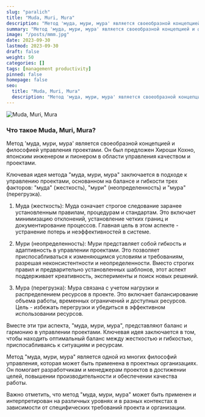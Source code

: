 ```yaml
---
slug: "paralich"
title: "Muda, Muri, Mura"
description: "Метод 'муда, мури, мура' является своеобразной концепцией и философией управления проектами. Он был предложен Хироши Кохно, японским инженером и пионером в области управления качеством и проектами."
summary: "Метод 'муда, мури, мура' является своеобразной концепцией и философией управления проектами. Он был предложен Хироши Кохно, японским инженером и пионером в области управления качеством и проектами."
image: "/posts/mmm.jpg"
date: 2023-09-30
lastmod: 2023-09-30
draft: false
weight: 50
categories: []
tags: [management productivity]
pinned: false
homepage: false
seo:
  title: "Muda, Muri, Mura"
  description: "Метод 'муда, мури, мура' является своеобразной концепцией и философией управления проектами. Он был предложен Хироши Кохно, японским инженером и пионером в области управления качеством и проектами."
---
```


![Muda, Muri, Mura](/posts/mmm.jpg "Muda, Muri, Mura")

### Что такое Muda, Muri, Mura?
Метод 'муда, мури, мура' является своеобразной концепцией и философией управления проектами. Он был предложен Хироши Кохно, японским инженером и пионером в области управления качеством и проектами.

Ключевая идея метода "муда, мури, мура" заключается в подходе к управлению проектами, основанном на балансе и гибкости трех факторов: "муда" (жесткость), "мури" (неопределенность) и "мура" (перегрузка).

1. Муда (жесткость): Муда означает строгое следование заранее установленным правилам, процедурам и стандартам. Это включает минимизацию отклонений, установление четких границ и документирование процессов. Главная цель в этом аспекте - устранение потерь и неэффективностей в системе.

2. Мури (неопределенность): Мури представляет собой гибкость и адаптивность в управлении проектами. Это позволяет приспосабливаться к изменяющимся условиям и требованиям, разрешая неконсистентности и неопределенности. Вместо строгих правил и предварительно установленных шаблонов, этот аспект поддерживает креативность, эксперименты и поиск новых решений.

3. Мура (перегрузка): Мура связана с учетом нагрузки и распределением ресурсов в проекте. Это включает балансирование объема работы, временных ограничений и доступных ресурсов. Цель - избежать перегрузки и убедиться в эффективном использовании ресурсов.

Вместе эти три аспекта, "муда, мури, мура", представляют баланс и гармонию в управлении проектами. Ключевая идея заключается в том, чтобы находить оптимальный баланс между жесткостью и гибкостью, приспосабливаясь к ситуациям и ресурсам.

Метод "муда, мури, мура" является одной из многих философий управления, которая может быть применена в проектных организациях. Он помогает разработчикам и менеджерам проектов в достижении целей, повышении производительности и обеспечении качества работы.

Важно отметить, что метод "муда, мури, мура" может быть применен и интерпретирован на различных уровнях и в разных контекстах в зависимости от специфических требований проекта и организации.
